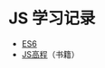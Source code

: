 # JS 学习记录

- [ES6](https://github.com/liuyib/study-note/tree/master/JavaScript/es6-study)
- [JS高程](https://github.com/liuyib/study-note/tree/master/JavaScript/js-advanced-programming)（书籍）
